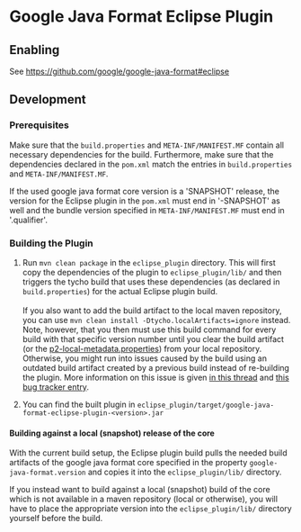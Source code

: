 # Google Java Format Eclipse Plugin

## Enabling

See https://github.com/google/google-java-format#eclipse

## Development

### Prerequisites

Make sure that the `build.properties` and `META-INF/MANIFEST.MF` contain all necessary dependencies
for the build. Furthermore, make sure that the dependencies declared in the `pom.xml` match the
entries in `build.properties` and `META-INF/MANIFEST.MF`.

If the used google java format core version is a 'SNAPSHOT' release, the version for the Eclipse
plugin in the `pom.xml` must end in '-SNAPSHOT' as well and the bundle version specified in
`META-INF/MANIFEST.MF` must end in '.qualifier'.

### Building the Plugin

1) Run `mvn clean package` in the `eclipse_plugin` directory. This will first copy the dependencies
of the plugin to `eclipse_plugin/lib/` and then triggers the tycho build that uses these
dependencies (as declared in `build.properties`) for the actual Eclipse plugin build.<br><br>
If you also want to add the build artifact to the local maven repository, you can use
`mvn clean install -Dtycho.localArtifacts=ignore` instead. Note, however, that you then must use
this build command for every build with that specific version number until you clear the build
artifact (or the
[p2-local-metadata.properties](https://wiki.eclipse.org/Tycho/Target_Platform#Locally_built_artifacts))
from your local repository. Otherwise, you might run into issues caused by the build using an
outdated build artifact created by a previous build instead of re-building the plugin. More
information on this issue is given
[in this thread](https://www.eclipse.org/lists/tycho-user/msg00952.html) and
[this bug tracker entry](https://bugs.eclipse.org/bugs/show_bug.cgi?id=355367).

2) You can find the built plugin in
`eclipse_plugin/target/google-java-format-eclipse-plugin-<version>.jar`

#### Building against a local (snapshot) release of the core

With the current build setup, the Eclipse plugin build pulls the needed build artifacts of the
google java format core specified in the property `google-java-format.version` and copies it into
the `eclipse_plugin/lib/` directory.

If you instead want to build against a local (snapshot) build of the core which is not available in
a maven repository (local or otherwise), you will have to place the appropriate version into the
`eclipse_plugin/lib/` directory yourself before the build.